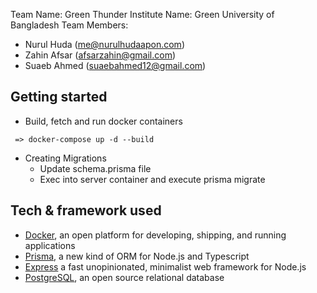Team Name: Green Thunder
Institute Name: Green University of Bangladesh
Team Members:

- Nurul Huda (me@nurulhudaapon.com)
- Zahin Afsar (afsarzahin@gmail.com)
- Suaeb Ahmed (suaebahmed12@gmail.com)

## Getting started

- Build, fetch and run docker containers

```
 => docker-compose up -d --build

```

- Creating Migrations
  - Update schema.prisma file
  - Exec into server container and execute prisma migrate

## Tech & framework used

- [Docker](https://www.docker.com/), an open platform for developing, shipping, and running applications
- [Prisma](https://www.prisma.io/), a new kind of ORM for Node.js and Typescript
- [Express](https://expressjs.com/) a fast unopinionated, minimalist web framework for Node.js
- [PostgreSQL](https://www.postgresql.org/), an open source relational database

